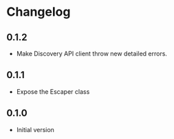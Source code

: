 # Changelog

## 0.1.2

- Make Discovery API client throw new detailed errors.

## 0.1.1

- Expose the Escaper class

## 0.1.0

- Initial version
